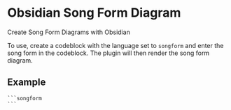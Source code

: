 # Obsidian Song Form Diagram

Create Song Form Diagrams with Obsidian

To use, create a codeblock with the language set to `songform` and enter the song form in the codeblock. The plugin will then render the song form diagram.

## Example

    ```songform
    ```

